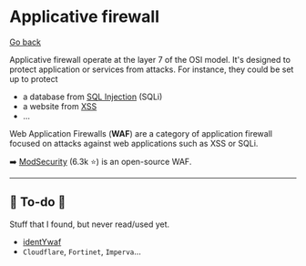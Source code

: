 # Applicative firewall

[Go back](../_knowledge/index.md#firewalls)

<div class="row row-cols-lg-2"><div>

Applicative firewall operate at the layer 7 of the OSI model. It's designed to protect application or services from attacks. For instance, they could be set up to protect

* a database from [SQL Injection](/cybersecurity/red-team/s3.exploitation/vulns/injection/sql.md) (SQLi)
* a website from [XSS](/cybersecurity/red-team/s3.exploitation/vulns/web/xss.md)
* ...
</div><div>

Web Application Firewalls (**WAF**) are a category of application firewall focused on attacks against web applications such as XSS or SQLi.

➡️ [ModSecurity](https://github.com/SpiderLabs/ModSecurity) (6.3k ⭐) is an open-source WAF.
</div></div>

<hr class="sep-both">

## 👻 To-do 👻

Stuff that I found, but never read/used yet.

<div class="row row-cols-lg-2"><div>

* [identYwaf](https://github.com/stamparm/identYwaf)
* `Cloudflare`, `Fortinet`, `Imperva`...
</div><div>
</div></div>